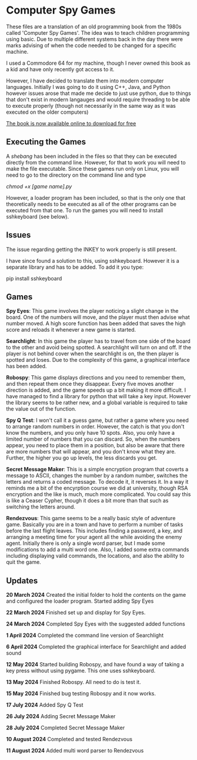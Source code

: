 # Computer Spy Games

These files are a translation of an old programming book from the 1980s
called 'Computer Spy Games'. The idea was to teach children programming
using basic. Due to multiple different systems back in the day there were marks
advising of when the code needed to be changed for a specific machine.

I used a Commodore 64 for my machine, though I never owned this book as a kid
and have only recently got access to it.

However, I have decided to translate them into modern computer languages. Initially
I was going to do it using C++, Java, and Python however issues arose that made me
decide to just use python, due to things that don't exist in modern langauges and would
require threading to be able to execute properly (though not necessarily in the same way
as it was executed on the older computers)

[The book is now available online to download for free](https://archive.org/details/Computer_Spy_Games)

## Executing the Games

A *shebang* has been included in the files so that they can be executed directly from the
command line. However, for that to work you will need to make the file executable. Since these
games run only on Linux, you will need to go to the directory on the command line and type

*chmod +x [game name].py*

However, a loader program has been included, so that is the only one that theoretically needs to be
executed as all of the other programs can be executed from that one.
To run the games you will need to install sshkeyboard (see below).

## Issues
The issue regarding getting the INKEY to work properly is still present.

I have since found a solution to this, using sshkeyboard. However it is a separate library and has to be added. To add it you type:

pip install sshkeyboard

## Games

**Spy Eyes**: This game involves the player noticing a slight change in the
board. One of the numbers will move, and the player must then advise what
number moved. A high score function has been added that saves the high score
and reloads it whenever a new game is started.

**Searchlight**: In this game the player has to travel from one side of the
board to the other and avoid being spotted. A searchlight will turn on and off.
If the player is not behind cover when the searchlight is on, the then player
is spotted and loses. Due to the complexity of this game, a graphical interface
has been added.

**Robospy**: This game displays directions and you need to remember them, and then repeat them once
they disappear. Every five moves another direction is added, and the game speeds up a bit making it
more difficult. I have managed to find a library for python that will take a key input. However the
library seems to be rather new, and a global variable is required to take the value out of the function.

**Spy Q Test**: I won't call it a guess game, but rather a game where you need to arrange random numbers
in order. However, the catch is that you don't know the numbers, and you only have 10 spots. Also, you
only have a limited number of numbers that you can discard. So, when the numbers appear, you need to
place them in a position, but also be aware that there are more numbers that will appear, and you don't
know what they are. Further, the higher you go up levels, the less discards you get.

**Secret Message Maker**: This is a simple encryption program that coverts a message to ASCII, changes the
number by a random number, switches the letters and returns a coded message. To decode it, it reverses it.
In a way it reminds me a bit of the encyrption course we did at university, though RSA encryption and the like
is much, much more complicated. You could say this is like a Ceaser Cypher, though it does a bit more than that
such as switching the letters around.

**Rendezvous**: This game seems to be a really basic style of adventure game. Basically you are in a town and
have to perform a number of tasks before the last flight leaves. This includes finding a password, a key, and
arranging a meeting time for your agent all the while avoiding the enemy agent. Initially there is only a single
word parser, but I made some modifications to add a multi word one. Also, I added some extra commands including
displaying valid commands, the locations, and also the ability to quit the game.


## Updates
**20 March 2024**
Created the initial folder to hold the contents on the game and configured the loader program.
Started adding Spy Eyes

**22 March 2024**
Finished set up and display for Spy Eyes.

**24 March 2024**
Completed Spy Eyes with the suggested added functions

**1 April 2024**
Completed the command line version of Searchlight

**6 April 2024**
Completed the graphical interface for Searchlight and added sound

**12 May 2024**
Started building Robospy, and have found a way of taking a key press without
using pygame. This one uses sshkeyboard.

**13 May 2024**
Finished Robospy. All need to do is test it.

**15 May 2024**
Finished bug testing Robospy and it now works.

**17 July 2024**
Added Spy Q Test

**26 July 2024**
Adding Secret Message Maker

**28 July 2024**
Completed Secret Message Maker

**10 August 2024**
Completed and tested Rendezvous

**11 August 2024**
Added multi word parser to Rendezvous
